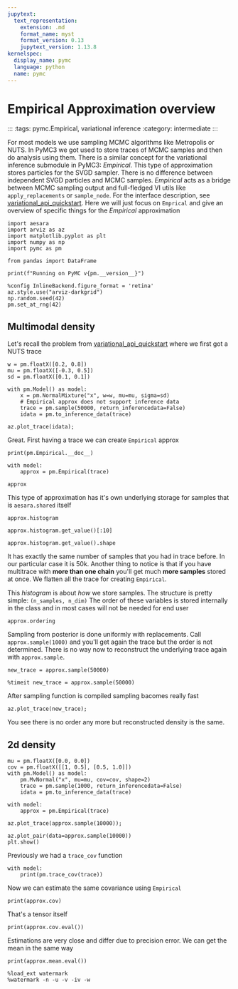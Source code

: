 ```yaml
---
jupytext:
  text_representation:
    extension: .md
    format_name: myst
    format_version: 0.13
    jupytext_version: 1.13.8
kernelspec:
  display_name: pymc
  language: python
  name: pymc
---
```


# Empirical Approximation overview

:::
:tags: pymc.Empirical, variational inference
:category: intermediate
:::

For most models we use sampling MCMC algorithms like Metropolis or NUTS. In PyMC3 we got used to store traces of MCMC samples and then do analysis using them. There is a similar concept for the variational inference submodule in PyMC3: *Empirical*. This type of approximation stores particles for the SVGD sampler. There is no difference between independent SVGD particles and MCMC samples. *Empirical* acts as a bridge between MCMC sampling output and full-fledged VI utils like `apply_replacements` or `sample_node`. For the interface description, see [variational_api_quickstart](variational_api_quickstart.ipynb). Here we will just focus on `Emprical` and give an overview of specific things for the *Empirical* approximation

```{code-cell} ipython3
import aesara
import arviz as az
import matplotlib.pyplot as plt
import numpy as np
import pymc as pm

from pandas import DataFrame

print(f"Running on PyMC v{pm.__version__}")
```

```{code-cell} ipython3
%config InlineBackend.figure_format = 'retina'
az.style.use("arviz-darkgrid")
np.random.seed(42)
pm.set_at_rng(42)
```

## Multimodal density
Let's recall the problem from [variational_api_quickstart](variational_api_quickstart.ipynb) where we first got a NUTS trace

```{code-cell} ipython3
w = pm.floatX([0.2, 0.8])
mu = pm.floatX([-0.3, 0.5])
sd = pm.floatX([0.1, 0.1])

with pm.Model() as model:
    x = pm.NormalMixture("x", w=w, mu=mu, sigma=sd)
    # Empirical approx does not support inference data
    trace = pm.sample(50000, return_inferencedata=False)
    idata = pm.to_inference_data(trace)
```

```{code-cell} ipython3
az.plot_trace(idata);
```

Great. First having a trace we can create `Empirical` approx

```{code-cell} ipython3
print(pm.Empirical.__doc__)
```

```{code-cell} ipython3
with model:
    approx = pm.Empirical(trace)
```

```{code-cell} ipython3
approx
```

This type of approximation has it's own underlying storage for samples that is `aesara.shared` itself

```{code-cell} ipython3
approx.histogram
```

```{code-cell} ipython3
approx.histogram.get_value()[:10]
```

```{code-cell} ipython3
approx.histogram.get_value().shape
```

It has exactly the same number of samples that you had in trace before. In our particular case it is 50k.  Another thing to notice is that if you have multitrace with **more than one chain** you'll get much **more samples** stored at once. We flatten all the trace for creating `Empirical`.

This *histogram* is about *how* we store samples. The structure is pretty simple: `(n_samples, n_dim)` The order of these variables is stored internally in the class and in most cases will not be needed for end user

```{code-cell} ipython3
approx.ordering
```

Sampling from posterior is done uniformly with replacements. Call `approx.sample(1000)` and you'll get again the trace but the order is not determined. There is no way now to reconstruct the underlying trace again with `approx.sample`.

```{code-cell} ipython3
new_trace = approx.sample(50000)
```

```{code-cell} ipython3
%timeit new_trace = approx.sample(50000)
```

After sampling function is compiled sampling bacomes really fast

```{code-cell} ipython3
az.plot_trace(new_trace);
```

You see there is no order any more but reconstructed density is the same.

## 2d density

```{code-cell} ipython3
mu = pm.floatX([0.0, 0.0])
cov = pm.floatX([[1, 0.5], [0.5, 1.0]])
with pm.Model() as model:
    pm.MvNormal("x", mu=mu, cov=cov, shape=2)
    trace = pm.sample(1000, return_inferencedata=False)
    idata = pm.to_inference_data(trace)
```

```{code-cell} ipython3
with model:
    approx = pm.Empirical(trace)
```

```{code-cell} ipython3
az.plot_trace(approx.sample(10000));
```

```{code-cell} ipython3
az.plot_pair(data=approx.sample(10000))
plt.show()
```

Previously we had a `trace_cov` function

```{code-cell} ipython3
with model:
    print(pm.trace_cov(trace))
```

Now we can estimate the same covariance using `Empirical`

```{code-cell} ipython3
print(approx.cov)
```

That's a tensor itself

```{code-cell} ipython3
print(approx.cov.eval())
```

Estimations are very close and differ due to precision error. We can get the mean in the same way

```{code-cell} ipython3
print(approx.mean.eval())
```

```{code-cell} ipython3
%load_ext watermark
%watermark -n -u -v -iv -w
```
